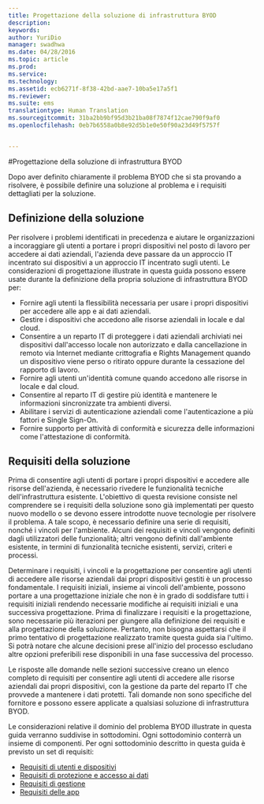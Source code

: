 ```yaml
---
title: Progettazione della soluzione di infrastruttura BYOD
description: 
keywords: 
author: YuriDio
manager: swadhwa
ms.date: 04/28/2016
ms.topic: article
ms.prod: 
ms.service: 
ms.technology: 
ms.assetid: ecb6271f-8f38-42bd-aae7-10ba5e17a5f1
ms.reviewer: 
ms.suite: ems
translationtype: Human Translation
ms.sourcegitcommit: 31ba2bb9bf95d3b21ba08f7874f12cae790f9af0
ms.openlocfilehash: 0eb7b6558a0b8e92d5b1e0e50f90a23d49f5757f


---
```


#Progettazione della soluzione di infrastruttura BYOD

Dopo aver definito chiaramente il problema BYOD che si sta provando a risolvere, è possibile definire una soluzione al problema e i requisiti dettagliati per la soluzione.

## Definizione della soluzione

Per risolvere i problemi identificati in precedenza e aiutare le organizzazioni a incoraggiare gli utenti a portare i propri dispositivi nel posto di lavoro per accedere ai dati aziendali, l'azienda deve passare da un approccio IT incentrato sui dispositivi a un approccio IT incentrato sugli utenti. Le considerazioni di progettazione illustrate in questa guida possono essere usate durante la definizione della propria soluzione di infrastruttura BYOD per: 

- Fornire agli utenti la flessibilità necessaria per usare i propri dispositivi per accedere alle app e ai dati aziendali.
- Gestire i dispositivi che accedono alle risorse aziendali in locale e dal cloud.
- Consentire a un reparto IT di proteggere i dati aziendali archiviati nei dispositivi dall'accesso locale non autorizzato e dalla cancellazione in remoto via Internet mediante crittografia e Rights Management quando un dispositivo viene perso o ritirato oppure durante la cessazione del rapporto di lavoro.
- Fornire agli utenti un'identità comune quando accedono alle risorse in locale e dal cloud.
- Consentire al reparto IT di gestire più identità e mantenere le informazioni sincronizzate tra ambienti diversi.
- Abilitare i servizi di autenticazione aziendali come l'autenticazione a più fattori e Single Sign-On.
- Fornire supporto per attività di conformità e sicurezza delle informazioni come l'attestazione di conformità.

## Requisiti della soluzione

Prima di consentire agli utenti di portare i propri dispositivi e accedere alle risorse dell'azienda, è necessario rivedere le funzionalità tecniche dell'infrastruttura esistente. L'obiettivo di questa revisione consiste nel comprendere se i requisiti della soluzione sono già implementati per questo nuovo modello o se devono essere introdotte nuove tecnologie per risolvere il problema. A tale scopo, è necessario definire una serie di requisiti, nonché i vincoli per l'ambiente. Alcuni dei requisiti e vincoli vengono definiti dagli utilizzatori delle funzionalità; altri vengono definiti dall'ambiente esistente, in termini di funzionalità tecniche esistenti, servizi, criteri e processi.

Determinare i requisiti, i vincoli e la progettazione per consentire agli utenti di accedere alle risorse aziendali dai propri dispositivi gestiti è un processo fondamentale. I requisiti iniziali, insieme ai vincoli dell'ambiente, possono portare a una progettazione iniziale che non è in grado di soddisfare tutti i requisiti iniziali rendendo necessarie modifiche ai requisiti iniziali e una successiva progettazione. Prima di finalizzare i requisiti e la progettazione, sono necessarie più iterazioni per giungere alla definizione dei requisiti e alla progettazione della soluzione. Pertanto, non bisogna aspettarsi che il primo tentativo di progettazione realizzato tramite questa guida sia l'ultimo. Si potrà notare che alcune decisioni prese all'inizio del processo escludano altre opzioni preferibili rese disponibili in una fase successiva del processo.

Le risposte alle domande nelle sezioni successive creano un elenco completo di requisiti per consentire agli utenti di accedere alle risorse aziendali dai propri dispositivi, con la gestione da parte del reparto IT che provvede a mantenere i dati protetti. Tali domande non sono specifiche del fornitore e possono essere applicate a qualsiasi soluzione di infrastruttura BYOD.

Le considerazioni relative il dominio del problema BYOD illustrate in questa guida verranno suddivise in sottodomini. Ogni sottodominio conterrà un insieme di componenti. Per ogni sottodominio descritto in questa guida è previsto un set di requisiti:

- [Requisiti di utenti e dispositivi](byod-user-device-reqs.md)
- [Requisiti di protezione e accesso ai dati](byod-data-access-protection-reqs.md)
- [Requisiti di gestione](byod-management-reqs.md)
- [Requisiti delle app](byod-app-reqs.md)




<!--HONumber=Jul16_HO3-->


